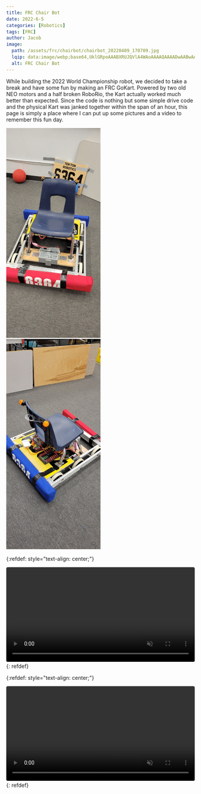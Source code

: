 ```yaml
---
title: FRC Chair Bot
date: 2022-6-5
categories: [Robotics]
tags: [FRC]
author: Jacob
image:
  path: /assets/frc/chairbot/chairbot_20220409_170709.jpg
  lqip: data:image/webp;base64,UklGRpoAAABXRUJQVlA4WAoAAAAQAAAADwAABwAAQUxQSDIAAAARL0AmbZurmr57yyIiqE8oiG0bejIYEQTgqiDA9vqnsUSI6H+oAERp2HZ65qP/VIAWAFZQOCBCAAAA8AEAnQEqEAAIAAVAfCWkAALp8sF8rgRgAP7o9FDvMCkMde9PK7euH5M1m6VWoDXf2FkP3BqV0ZYbO6NA/VFIAAAA
  alt: FRC Chair Bot
---
```


While building the 2022 World Championship robot, we decided to take a break and have some fun by making an FRC GoKart. Powered by two old NEO motors and a half broken RoboRio, the Kart actually worked much better than expected. Since the code is nothing but some simple drive code and the physical Kart was janked together within the span of an hour, this page is simply a place where I can put up some pictures and a video to remember this fun day.

<img src="/assets/frc/chairbot/chairbot_20220409_170705.jpg" style="max-width: 50%;"/>
<img src="/assets/frc/chairbot/chairbot_20220409_170709.jpg" style="max-width: 50%;"/>


{:refdef: style="text-align: center;"}
<div class="container">
  <div class="video">
    <video controls muted style="border-radius: 4px;" width="100%" preload="auto">
      <source src="/assets/frc/chairbot/20220603_162849 (1).mp4" type="video/mp4">
      Your browser does not support the video tag.
    </video>
  </div>
</div>
{: refdef}

{:refdef: style="text-align: center;"}
<div class="container">
  <div class="video">
    <video controls muted style="border-radius: 4px;" width="100%" preload="auto">
      <source src="/assets/frc/chairbot/Untitled video.mp4" type="video/mp4">
      Your browser does not support the video tag.
    </video>
  </div>
</div>
{: refdef}